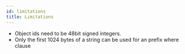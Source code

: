 ```yaml
---
id: limitations
title: Limitations
---
```


- Object ids need to be 48bit signed integers.
- Only the first 1024 bytes of a string can be used for an prefix where clause
